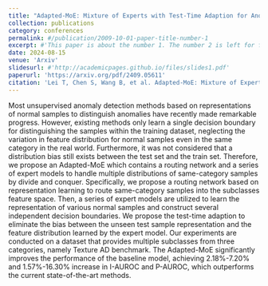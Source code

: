 ```yaml
---
title: "Adapted-MoE: Mixture of Experts with Test-Time Adaption for Anomaly Detection"
collection: publications
category: conferences
permalink: #/publication/2009-10-01-paper-title-number-1
excerpt: #'This paper is about the number 1. The number 2 is left for future work.'
date: 2024-08-15
venue: 'Arxiv'
slidesurl: #'http://academicpages.github.io/files/slides1.pdf'
paperurl: 'https://arxiv.org/pdf/2409.05611'
citation: 'Lei T, Chen S, Wang B, et al. Adapted-MoE: Mixture of Experts with Test-Time Adaption for Anomaly Detection[J]. arXiv preprint arXiv:2409.05611, 2024.'
---
```


Most unsupervised anomaly detection methods based on representations of normal samples to distinguish anomalies have
recently made remarkable progress. However, existing methods only learn a single decision boundary for distinguishing
the samples within the training dataset, neglecting the variation in feature distribution for normal samples even in the
same category in the real world. Furthermore, it was not considered that a distribution bias still exists between the test
set and the train set. Therefore, we propose an Adapted-MoE
which contains a routing network and a series of expert models to handle multiple distributions of same-category samples
by divide and conquer. Specifically, we propose a routing network based on representation learning to route same-category
samples into the subclasses feature space. Then, a series of
expert models are utilized to learn the representation of various normal samples and construct several independent decision boundaries. We propose the test-time adaption to eliminate the bias between the unseen test sample representation
and the feature distribution learned by the expert model. Our
experiments are conducted on a dataset that provides multiple
subclasses from three categories, namely Texture AD benchmark. The Adapted-MoE significantly improves the performance of the baseline model, achieving 2.18%-7.20% and
1.57%-16.30% increase in I-AUROC and P-AUROC, which
outperforms the current state-of-the-art methods.